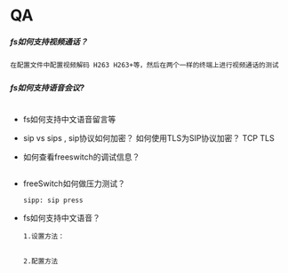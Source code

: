 # QA

##### fs如何支持视频通话？

~~~
在配置文件中配置视频解码 H263 H263+等，然后在两个一样的终端上进行视频通话的测试
~~~

### 

##### fs如何支持语音会议?

~~~

~~~



* fs如何支持中文语音留言等

* sip vs sips , sip协议如何加密？   如何使用TLS为SIP协议加密？  TCP  TLS

* 如何查看freeswitch的调试信息？

  ~~~

  ~~~


* freeSwitch如何做压力测试？

  ~~~
  sipp: sip press
  ~~~

* fs如何支持中文语音？

  ~~~
  1.设置方法：


  2.配置方法


  ~~~

  ​

